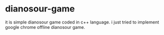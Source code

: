 # dianosour-game
it is simple dianosour game coded in c++ language. 
i just tried to implement google chrome offline dianosour game.




























